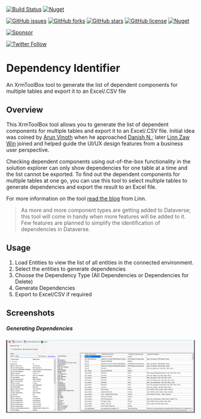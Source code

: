 [![Build Status](https://dev.azure.com/danishnaglekar/GitHub-CI/_apis/build/status/Power-Maverick.DependencyIdentifier?branchName=main)](https://dev.azure.com/danishnaglekar/GitHub-CI/_build/latest?definitionId=1&branchName=master) [![Nuget](https://img.shields.io/nuget/v/Maverick.Xrm.DependencyIdentifier)](https://www.nuget.org/packages/Maverick.Xrm.DependencyIdentifier/)

[![GitHub issues](https://img.shields.io/github/issues/Power-maveRICK/DependencyIdentifier)](https://github.com/Power-maveRICK/DependencyIdentifier/issues) [![GitHub forks](https://img.shields.io/github/forks/Power-maveRICK/DependencyIdentifier)](https://github.com/Power-maveRICK/DependencyIdentifier/network) [![GitHub stars](https://img.shields.io/github/stars/Power-maveRICK/DependencyIdentifier)](https://github.com/Power-maveRICK/DependencyIdentifier/stargazers) [![GitHub license](https://img.shields.io/github/license/Power-maveRICK/DependencyIdentifier)](https://github.com/Power-maveRICK/DependencyIdentifier/blob/master/LICENSE) [![Nuget](https://img.shields.io/nuget/dt/Maverick.Xrm.DependencyIdentifier)](https://www.nuget.org/packages/Maverick.Xrm.DependencyIdentifier/)

[![Sponsor](https://img.shields.io/static/v1?label=Sponsor&message=%E2%9D%A4&logo=GitHub)](https://github.com/sponsors/Power-Maverick)

[![Twitter Follow](https://img.shields.io/twitter/follow/DanzMaverick?style=social)](https://twitter.com/Danzmaverick)

# Dependency Identifier
An XrmToolBox tool to generate the list of dependent components for multiple tables and export it to an Excel/.CSV file

## Overview
This XrmToolBox tool allows you to generate the list of dependent components for multiple tables and export it to an Excel/.CSV file. Initial idea was coined by [Arun Vinoth](https://twitter.com/arunvinoth) when he approached [Danish N.](https://twitter.com/DanzMaverick); later [Linn Zaw Win](https://twitter.com/LinnZawWin) joined and helped guide the UI/UX design features from a business user perspective.

Checking dependent components using out-of-the-box functionality in the solution explorer can only show dependencies for one table at a time and the list cannot be exported.
To find out the dependent components for multiple tables at one go, you can use this tool to select multiple tables to generate dependencies and export the result to an Excel file.

For more information on the tool [read the blog](https://linnzawwin.blogspot.com/p/dependency-identifier.html) from Linn.

> As more and more component types are getting added to Dataverse; this tool will come in handy when more features will be added to it. Few features are planned to simplify the identification of dependencies in Dataverse.

## Usage
1. Load Entities to view the list of all entities in the connected environment.
2. Select the entities to generate dependencies
3. Choose the Dependency Type (All Dependencies or Dependencies for Delete)
4. Generate Dependencies
5. Export to Excel/CSV if required

## Screenshots
##### Generating Dependencies
![Dependency Identifier](docs/DependencyIdentifier.png)
